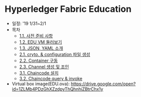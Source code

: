 # Hyperledger Fabric Education
- 일정: '19 1/31~2/1
- 목차
  - [1.1. 사전 준비 사항](https://github.com/skblockedu/edu19/blob/master/Session1_1.md)
  - [1.2. EDU VM 둘러보기](https://github.com/skblockedu/edu19/blob/master/Session1_2.md)
  - [1.3. JSON, YAML 소개](https://github.com/skblockedu/edu19/blob/master/Session1_3.md)
  - [2.1. cryto. & configuration 파일 생성](https://github.com/skblockedu/edu19/blob/master/Session2_1.md)
  - [2.2. Container 구동](https://github.com/skblockedu/edu19/blob/master/Session2_2.md)
  - [2.3. Channel 생성 및 조인](https://github.com/skblockedu/edu19/blob/master/Session2_3.md)
  - [3.1. Chaincode 설치](https://github.com/skblockedu/edu19/blob/master/Session3_1.md)
  - [3.2. Chaincode query & invoke](https://github.com/skblockedu/edu19/blob/master/Session3_2.md)
- Virtual box image(EDU.ova): https://drive.google.com/open?id=1ZLMb4PDzGhXZzdpyThQhnhiZBtrChx1y 
